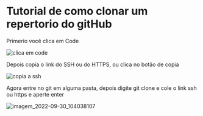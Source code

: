 # Tutorial de como clonar um repertorio do gitHub

Primerio você clica em Code

![clica em code](https://user-images.githubusercontent.com/73754403/193288984-6f5cbd60-9659-4985-87a0-4e25cf95404f.png)


Depois copia o link do SSH ou do HTTPS, ou clica no botão de copia

![copia a ssh](https://user-images.githubusercontent.com/73754403/193290515-6b255d1e-2c8a-4fd7-b7df-34b2d8472988.png)


Agora entre no git em alguma pasta, depois digite git clone e cole o link ssh ou https e aperte enter

![imagem_2022-09-30_104038107](https://user-images.githubusercontent.com/73754403/193293057-fb51439e-f165-40ac-9d5b-cd36ffd542bd.png)
